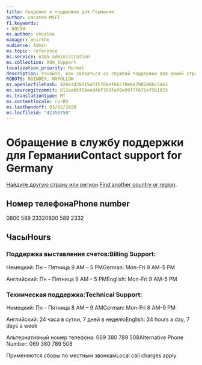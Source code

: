 ```yaml
---
title: Сведения о поддержке для Германии
author: cmcatee-MSFT
f1.keywords:
- NOCSH
ms.author: cmcatee
manager: mnirkhe
audience: Admin
ms.topic: reference
ms.service: o365-administration
ms.collection: Adm_Support
localization_priority: Normal
description: Узнайте, как связаться со службой поддержки для вашей страны или региона.
ROBOTS: NOINDEX, NOFOLLOW
ms.openlocfilehash: 428e3d39515e5fb76bef66c70e0a790206bc3a63
ms.sourcegitcommit: 812aab5f58eed4bf359faf0e99f7f876af5b1023
ms.translationtype: MT
ms.contentlocale: ru-RU
ms.lasthandoff: 03/02/2020
ms.locfileid: "42358750"
---
```

# <a name="contact-support-for-germany"></a><span data-ttu-id="e5adb-103">Обращение в службу поддержки для Германии</span><span class="sxs-lookup"><span data-stu-id="e5adb-103">Contact support for Germany</span></span>

<span data-ttu-id="e5adb-104">[Найдите другую страну или регион](../contact-support-for-business-products.md).</span><span class="sxs-lookup"><span data-stu-id="e5adb-104">[Find another country or region](../contact-support-for-business-products.md).</span></span>

## <a name="phone-number"></a><span data-ttu-id="e5adb-105">Номер телефона</span><span class="sxs-lookup"><span data-stu-id="e5adb-105">Phone number</span></span>
<span data-ttu-id="e5adb-106">0800 589 2332</span><span class="sxs-lookup"><span data-stu-id="e5adb-106">0800 589 2332</span></span>

## <a name="hours"></a><span data-ttu-id="e5adb-107">Часы</span><span class="sxs-lookup"><span data-stu-id="e5adb-107">Hours</span></span>
### <a name="billing-support"></a><span data-ttu-id="e5adb-108">Поддержка выставления счетов:</span><span class="sxs-lookup"><span data-stu-id="e5adb-108">Billing Support:</span></span>

<span data-ttu-id="e5adb-109">Немецкий: Пн – Пятница 9 AM – 5 PM</span><span class="sxs-lookup"><span data-stu-id="e5adb-109">German: Mon-Fri 9 AM-5 PM</span></span>

<span data-ttu-id="e5adb-110">Английский: Пн – Пятница 9 AM – 5 PM</span><span class="sxs-lookup"><span data-stu-id="e5adb-110">English: Mon-Fri 9 AM-5 PM</span></span>

### <a name="technical-support"></a><span data-ttu-id="e5adb-111">Техническая поддержка:</span><span class="sxs-lookup"><span data-stu-id="e5adb-111">Technical Support:</span></span>

<span data-ttu-id="e5adb-112">Немецкий: Пн – Пятница 8 AM – 9 AM</span><span class="sxs-lookup"><span data-stu-id="e5adb-112">German: Mon-Fri 8 AM-9 PM</span></span>

<span data-ttu-id="e5adb-113">Английский: 24 часа в сутки, 7 дней в неделю</span><span class="sxs-lookup"><span data-stu-id="e5adb-113">English: 24 hours a day, 7 days a week</span></span>

<span data-ttu-id="e5adb-114">Альтернативный номер телефона: 069 380 789 508</span><span class="sxs-lookup"><span data-stu-id="e5adb-114">Alternative Phone Number: 069 380 789 508</span></span>

<span data-ttu-id="e5adb-115">Применяются сборы по местным звонкам</span><span class="sxs-lookup"><span data-stu-id="e5adb-115">Local call charges apply</span></span>
